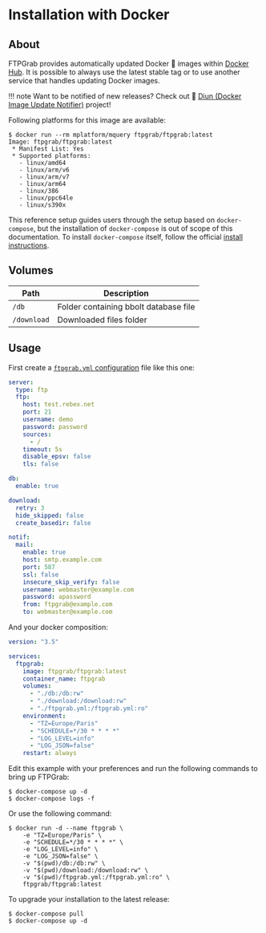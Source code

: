 # Installation with Docker

## About

FTPGrab provides automatically updated Docker :whale: images within [Docker Hub](https://hub.docker.com/r/ftpgrab/ftpgrab).
It is possible to always use the latest stable tag or to use another service that handles updating Docker images.

!!! note
    Want to be notified of new releases? Check out :bell: [Diun (Docker Image Update Notifier)](https://github.com/crazy-max/diun) project!

Following platforms for this image are available:

```shell
$ docker run --rm mplatform/mquery ftpgrab/ftpgrab:latest
Image: ftpgrab/ftpgrab:latest
 * Manifest List: Yes
 * Supported platforms:
   - linux/amd64
   - linux/arm/v6
   - linux/arm/v7
   - linux/arm64
   - linux/386
   - linux/ppc64le
   - linux/s390x
```

This reference setup guides users through the setup based on `docker-compose`, but the installation of `docker-compose`
is out of scope of this documentation. To install `docker-compose` itself, follow the official
[install instructions](https://docs.docker.com/compose/install/).

## Volumes

| Path               | Description   |
|--------------------|---------------|
| `/db`              | Folder containing bbolt database file |
| `/download`        | Downloaded files folder |

## Usage

First create a [`ftpgrab.yml` configuration](../config/index.md) file like this one:

```yaml
server:
  type: ftp
  ftp:
    host: test.rebex.net
    port: 21
    username: demo
    password: password
    sources:
      - /
    timeout: 5s
    disable_epsv: false
    tls: false

db:
  enable: true

download:
  retry: 3
  hide_skipped: false
  create_basedir: false

notif:
  mail:
    enable: true
    host: smtp.example.com
    port: 587
    ssl: false
    insecure_skip_verify: false
    username: webmaster@example.com
    password: apassword
    from: ftpgrab@example.com
    to: webmaster@example.com
```

And your docker composition:

```yaml
version: "3.5"

services:
  ftpgrab:
    image: ftpgrab/ftpgrab:latest
    container_name: ftpgrab
    volumes:
      - "./db:/db:rw"
      - "./download:/download:rw"
      - "./ftpgrab.yml:/ftpgrab.yml:ro"
    environment:
      - "TZ=Europe/Paris"
      - "SCHEDULE=*/30 * * * *"
      - "LOG_LEVEL=info"
      - "LOG_JSON=false"
    restart: always
```

Edit this example with your preferences and run the following commands to bring up FTPGrab:

```shell
$ docker-compose up -d
$ docker-compose logs -f
```

Or use the following command:

```shell
$ docker run -d --name ftpgrab \
    -e "TZ=Europe/Paris" \
    -e "SCHEDULE=*/30 * * * *" \
    -e "LOG_LEVEL=info" \
    -e "LOG_JSON=false" \
    -v "$(pwd)/db:/db:rw" \
    -v "$(pwd)/download:/download:rw" \
    -v "$(pwd)/ftpgrab.yml:/ftpgrab.yml:ro" \
    ftpgrab/ftpgrab:latest
```

To upgrade your installation to the latest release:

```shell
$ docker-compose pull
$ docker-compose up -d
```
